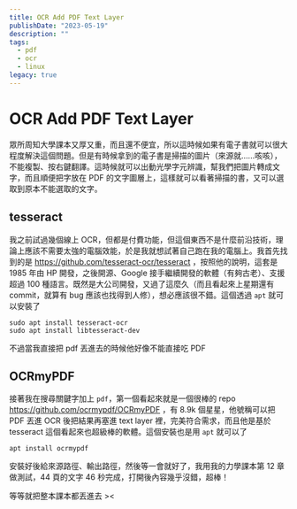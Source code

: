 ```yaml
---
title: OCR Add PDF Text Layer
publishDate: "2023-05-19"
description: ""
tags:
  - pdf
  - ocr
  - linux
legacy: true
---
```


# OCR Add PDF Text Layer

眾所周知大學課本又厚又重，而且還不便宜，所以這時候如果有電子書就可以很大程度解決這個問題。但是有時候拿到的電子書是掃描的圖片（來源就......咳咳），不能複製、按右鍵翻譯。這時候就可以出動光學字元辨識，幫我們把圖片轉成文字，而且順便把字放在 PDF 的文字圖層上，這樣就可以看著掃描的書，又可以選取到原本不能選取的文字。

## tesseract

我之前試過幾個線上 OCR，但都是付費功能，但這個東西不是什麼前沿技術，理論上應該不需要太強的電腦效能，於是我就想試著自己跑在我的電腦上。我首先找到的是 https://github.com/tesseract-ocr/tesseract ，按照他的說明，這套是 1985 年由 HP 開發，之後開源、Google 接手繼續開發的軟體（有夠古老）、支援超過 100 種語言。既然是大公司開發，又過了這麼久（而且看起來上星期還有 commit，就算有 bug 應該也找得到人修），想必應該很不錯。這個透過 `apt` 就可以安裝了

```
sudo apt install tesseract-ocr
sudo apt install libtesseract-dev
```

不過當我直接把 pdf 丟進去的時候他好像不能直接吃 PDF

## OCRmyPDF

接著我在搜尋關鍵字加上 `pdf`，第一個看起來就是一個很棒的 repo https://github.com/ocrmypdf/OCRmyPDF ，有 8.9k 個星星，他號稱可以把 PDF 丟進 OCR 後把結果再塞進 text layer 裡，完美符合需求，而且他是基於 tesseract 這個看起來也超級棒的軟體。這個安裝也是用 `apt` 就可以了

```
apt install ocrmypdf
```

安裝好後給來源路徑、輸出路徑，然後等一會就好了，我用我的力學課本第 12 章做測試，44 頁的文字 46 秒完成，打開後內容幾乎沒錯，超棒！

等等就把整本課本都丟進去 ><

